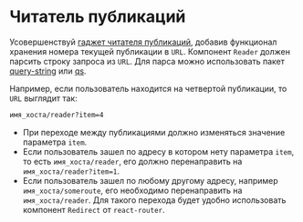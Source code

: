 # Читатель публикаций

Усовершенствуй [гаджет читателя публикаций](../../homework-02/reader), добавив
функционал хранения номера текущей публикации в `URL`. Компонент `Reader` должен
парсить строку запроса из `URL`. Для парса можно использовать пакет
[query-string](https://www.npmjs.com/package/query-string) или
[qs](https://www.npmjs.com/package/qs).

Например, если пользователь находится на четвертой публикации, то `URL` выглядит
так:

```bash
имя_хоста/reader?item=4
```

- При переходе между публикациями должно изменяться значение параметра `item`.
- Если пользователь зашел по адресу в котором нету параметра `item`, то есть
  `имя_хоста/reader`, его должно перенаправить на `имя_хоста/reader?item=1`.
- Если пользователь зашел по любому другому адресу, например
  `имя_хоста/someroute`, его необходимо перенаправить на `имя_хоста/reader`. Для
  такого перехода будет удобно использовать компонент `Redirect` от
  `react-router`.
